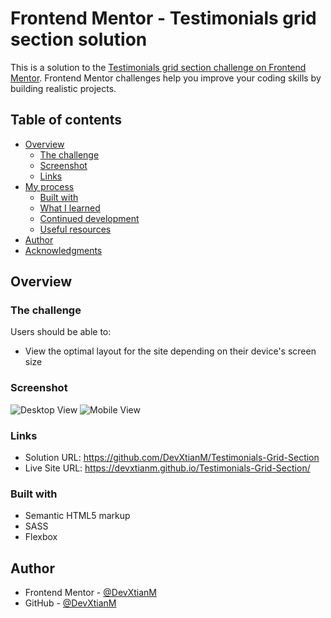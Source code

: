 # Frontend Mentor - Testimonials grid section solution

This is a solution to the [Testimonials grid section challenge on Frontend Mentor](https://www.frontendmentor.io/challenges/testimonials-grid-section-Nnw6J7Un7). Frontend Mentor challenges help you improve your coding skills by building realistic projects. 

## Table of contents

- [Overview](#overview)
  - [The challenge](#the-challenge)
  - [Screenshot](#screenshot)
  - [Links](#links)
- [My process](#my-process)
  - [Built with](#built-with)
  - [What I learned](#what-i-learned)
  - [Continued development](#continued-development)
  - [Useful resources](#useful-resources)
- [Author](#author)
- [Acknowledgments](#acknowledgments)


## Overview

### The challenge

Users should be able to:

- View the optimal layout for the site depending on their device's screen size

### Screenshot

![Desktop View](https://github.com/DevXtianM/Testimonials-Grid-Section/blob/main/screenshot/desktop-view.png)
![Mobile View](https://github.com/DevXtianM/Testimonials-Grid-Section/blob/main/screenshot/mobile-view.png)

### Links

- Solution URL: https://github.com/DevXtianM/Testimonials-Grid-Section
- Live Site URL: https://devxtianm.github.io/Testimonials-Grid-Section/
  
### Built with

- Semantic HTML5 markup
- SASS
- Flexbox

## Author

- Frontend Mentor - [@DevXtianM](https://www.frontendmentor.io/profile/)
- GitHub - [@DevXtianM](https://github.com/DevXtianM)
